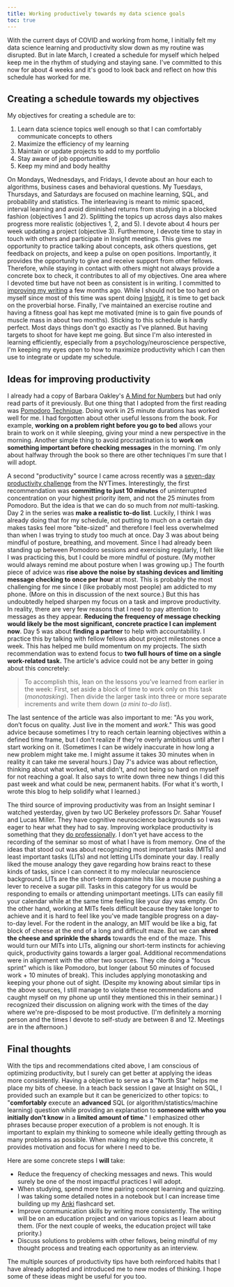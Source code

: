 ```yaml
---
title: Working productively towards my data science goals
toc: true
---
```


With the current days of COVID and working from home, I initially felt my data science learning and productivity slow down as my routine was disrupted. But in late March, I created a schedule for myself which helped keep me in the rhythm of studying and staying sane. I've committed to this now for about 4 weeks and it's good to look back and reflect on how this schedule has worked for me.

## Creating a schedule towards my objectives

My objectives for creating a schedule are to:
1. Learn data science topics well enough so that I can comfortably communicate concepts to others
2. Maximize the efficiency of my learning
3. Maintain or update projects to add to my portfolio
4. Stay aware of job opportunities
5. Keep my mind and body healthy

On Mondays, Wednesdays, and Fridays, I devote about an hour each to algorithms, business cases and behavioral questions. My Tuesdays, Thursdays, and Saturdays are focused on machine learning, SQL, and probability and statistics. The interleaving is meant to mimic spaced, interval learning and avoid diminished returns from studying in a blocked fashion (objectives 1 and 2). Splitting the topics up across days also makes progress more realistic (objectives 1, 2, and 5). I devote about 4 hours per week updating a project (objective 3). Furthermore, I devote time to stay in touch with others and participate in Insight meetings. This gives me opportunity to practice talking about concepts, ask others questions, get feedback on projects, and keep a pulse on open positions. Importantly, it provides the opportunity to give and receive support from other fellows. Therefore, while staying in contact with others might not always provide a concrete box to check, it contributes to all of my objectives. One area where I devoted time but have not been as consistent is in writing. I committed to [improving my writing](https://benslack19.github.io/writing/) a few months ago. While I should not be too hard on myself since most of this time was spent doing [Insight](https://insightfellows.com/data-science), it is time to get back on the proverbial horse. Finally, I've maintained an exercise routine and having a fitness goal has kept me motivated (mine is to gain five pounds of muscle mass in about two months). Sticking to this schedule is hardly perfect. Most days things don't go exactly as I've planned. But having targets to shoot for have kept me going. But since I'm also interested in learning efficiently, especially from a psychology/neuroscience perspective, I'm keeping my eyes open to how to maximize productivity which I can then use to integrate or update my schedule.

## Ideas for improving productivity

I already had a copy of Barbara Oakley's [A Mind for Numbers](https://www.amazon.com/Mind-Numbers-Science-Flunked-Algebra-ebook/dp/B00G3L19ZU) but had only read parts of it previously. But one thing that I adopted from the first reading was [Pomodoro Technique](https://en.wikipedia.org/wiki/Pomodoro_Technique). Doing work in 25 minute durations has worked well for me. I had forgotten about other useful lessons from the book. For example, **working on a problem right before you go to bed** allows your brain to work on it while sleeping, giving your mind a new perspective in the morning. Another simple thing to avoid procrastination is to **work on something important before checking messages** in the morning. I'm only about halfway through the book so there are other techniques I'm sure that I will adopt.

A second "productivity" source I came across recently was a [seven-day productivity challenge](https://www.nytimes.com/programs/productivity-challenge) from the NYTimes. Interestingly, the first recommendation was **committing to just 10 minutes** of uninterrupted concentration on your highest priority item, and not the 25 minutes from Pomodoro. But the idea is that we can do so much from *not* multi-tasking. Day 2 in the series was **make a realistic to-do list**. Luckily, I think I was already doing that for my schedule, not putting to much on a certain day makes tasks feel more "bite-sized" and therefore I feel less overwhelmed than when I was trying to study too much at once. Day 3 was about being mindful of posture, breathing, and movement. Since I had already been standing up between Pomodoro sessions and exercising regularly, I felt like I was practicing this, but I could be more mindful of posture. (My mother would always remind me about posture when I was growing up.) The fourth piece of advice was **rise above the noise by stashing devices and limiting message checking to once per hour** at most. This is probably the most challenging for me since I (like probably most people) am addicted to my phone. (More on this in discussion of the next source.) But this has undoubtedly helped sharpen my focus on a task and improve productivity. In reality, there are very few reasons that I need to pay attention to messages as they appear. **Reducing the frequency of message checking would likely be the most significant, concrete practice I can implement now**. Day 5 was about **finding a partner** to help with accountability. I practice this by talking with fellow fellows about project milestones once a week. This has helped me build momentum on my projects. The sixth recommendation was to extend focus to **two full hours of time on a single work-related task.** The article's advice could not be any better in going about this concretely:

> To accomplish this, lean on the lessons you’ve learned from earlier in the week: First, set aside a block of time to work only on this task (*monotasking*). Then divide the larger task into three or more separate increments and write them down (*a mini to-do list*).

The last sentence of the article was also important to me: "As you work, don’t focus on quality. Just live in the moment and *work*." This was good advice because sometimes I try to reach certain learning objectives within a defined time frame, but I don't realize if they're overly ambitious until after I start working on it. (Sometimes I can be widely inaccurate in how long a new problem might take me. I might assume it takes 30 minutes when in reality it can take me several hours.) Day 7's advice was about reflection, thinking about what worked, what didn't, and not being so hard on myself for not reaching a goal. It also says to write down three new things I did this past week and what could be new, permanent habits. (For what it's worth, I wrote this blog to help solidify what I learned.)

The third source of improving productivity was from an Insight seminar I watched yesterday, given by two UC Berkeley professors Dr. Sahar Yousef and Lucas Miller. They have cognitive neuroscience backgrounds so I was eager to hear what they had to say. Improving workplace productivity is something that they [do professionally](https://stoa.partners). I don't yet have access to the recording of the seminar so most of what I have is from memory. One of the ideas that stood out was about recognizing most important tasks (MITs) and least important tasks (LITs) and not letting LITs dominate your day. I really liked the mouse analogy they gave regarding how brains react to these kinds of tasks, since I can connect it to my molecular neuroscience background. LITs are the short-term dopamine hits like a mouse pushing a lever to receive a sugar pill. Tasks in this category for us would be responding to emails or attending unimportant meetings. LITs can easily fill your calendar while at the same time feeling like your day was empty. On the other hand, working at MITs feels difficult because they take longer to achieve and it is hard to feel like you've made tangible progress on a day-to-day level. For the rodent in the analogy, an MIT would be like a big, fat block of cheese at the end of a long and difficult maze. But we can **shred the cheese and sprinkle the shards** towards the end of the maze. This would turn our MITs into LITs, aligning our short-term instincts for achieving quick, productivity gains towards a larger goal. Additional recommendations were in alignment with the other two sources. They cite doing a "focus sprint" which is like Pomodoro, but longer (about 50 minutes of focused work + 10 minutes of break). This includes applying monotasking and keeping your phone out of sight. (Despite my knowing about similar tips in the above sources, I still manage to violate these recommendations and caught myself on my phone up until they mentioned this in their seminar.) I recognized their discussion on aligning work with the times of the day where we're pre-disposed to be most productive. (I'm definitely a morning person and the times I devote to self-study are between 8 and 12. Meetings are in the afternoon.)

## Final thoughts

With the tips and recommendations cited above, I am conscious of optimizing productivity, but I surely can get better at applying the ideas more consistently. Having a objective to serve as a "North Star" helps me place my bits of cheese. In a teach back session I gave at Insight on SQL, I provided such an example but it can be genericized to other topics: to "**comfortably** execute an **advanced** SQL (or algorithm/statistics/machine learning) question while providing an explanation to **someone with who you initially don't know** in a **limited amount of time**." I emphasized other phrases because proper execution of a problem is not enough. It is important to explain my thinking to someone while ideally getting through as many problems as possible. When making my objective this concrete, it provides motivation and focus for where I need to be.

 Here are some concrete steps I **will** take:
- Reduce the frequency of checking messages and news. This would surely be one of the most impactful practices I will adopt.
- When studying, spend more time pairing concept learning and quizzing. I was taking some detailed notes in a notebook but I can increase time building up my [Anki](https://ankiweb.net/about) flashcard set.
- Improve communication skills by writing more consistently. The writing will be on an education project and on various topics as I learn about them. (For the next couple of weeks, the education project will take priority.)
- Discuss solutions to problems with other fellows, being mindful of my thought process and treating each opportunity as an interview.

The multiple sources of productivity tips have both reinforced habits that I have already adopted and introduced me to new modes of thinking. I hope some of these ideas might be useful for you too.
